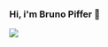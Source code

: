 ### Hi, i'm Bruno Piffer 👋

<img src="https://github-readme-stats.vercel.app/api/top-langs/?username=brunopstephan">
